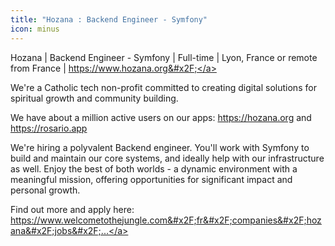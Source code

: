 ```yaml
---
title: "Hozana : Backend Engineer - Symfony"
icon: minus
---
```

Hozana | Backend Engineer - Symfony | Full-time | Lyon, France or remote from France | <a href="https:&#x2F;&#x2F;www.hozana.org&#x2F;" rel="nofollow">https:&#x2F;&#x2F;www.hozana.org&#x2F;</a>

We&#x27;re a Catholic tech non-profit committed to creating digital solutions for spiritual growth and community building.

We have about a million active users on our apps: <a href="https:&#x2F;&#x2F;hozana.org" rel="nofollow">https:&#x2F;&#x2F;hozana.org</a> and <a href="https:&#x2F;&#x2F;rosario.app" rel="nofollow">https:&#x2F;&#x2F;rosario.app</a>

We&#x27;re hiring a polyvalent Backend engineer. You&#x27;ll work with Symfony to build and maintain our core systems, and ideally help with our infrastructure as well. Enjoy the best of both worlds - a dynamic environment with a meaningful mission, offering opportunities for significant impact and personal growth.

Find out more and apply here: <a href="https:&#x2F;&#x2F;www.welcometothejungle.com&#x2F;fr&#x2F;companies&#x2F;hozana&#x2F;jobs&#x2F;developpeur-backend-symfony_lyon?q=d7a7e99da90a532c0c335f2107a8bdb4&amp;o=0617b082-12ed-4456-b82a-ffef7606e92c" rel="nofollow">https:&#x2F;&#x2F;www.welcometothejungle.com&#x2F;fr&#x2F;companies&#x2F;hozana&#x2F;jobs&#x2F;...</a>
